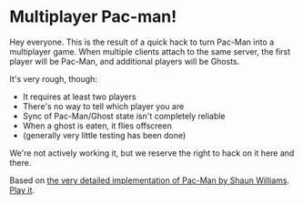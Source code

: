 Multiplayer Pac-man!
====================

Hey everyone. This is the result of a quick hack to turn Pac-Man into a multiplayer game.
When multiple clients attach to the same server, the first player will be Pac-Man, and additional players will be Ghosts.

It's very rough, though:

* It requires at least two players
* There's no way to tell which player you are
* Sync of Pac-Man/Ghost state isn't completely reliable
* When a ghost is eaten, it flies offscreen
* (generally very little testing has been done)

We're not actively working it, but we reserve the right to hack on it here and there.

Based on [the very detailed implementation of Pac-Man by Shaun Williams](http://github.com/shaunew/Pac-Man). [Play it](http://shaunew.github.com/Pac-Man).